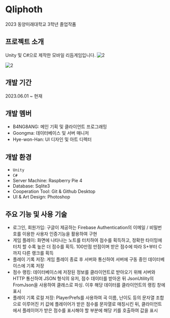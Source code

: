 # Qliphoth
2023 동양미래대학교 3학년 졸업작품

## 프로젝트 소개
Unity 및 C#으로 제작한 모바일 리듬게임입니다.
![2](https://github.com/B4NG8ANG/Qliphoth/assets/50348034/89daa958-63df-4a53-aa31-1ed0a0e73b92)

![2](https://github.com/B4NG8ANG/Qliphoth/assets/50348034/aafe9817-d8a3-415f-8388-94cc701d8b4c)

## 개발 기간
2023.06.01 ~ 현재

## 개발 멤버
- B4NG8ANG: 메인 기획 및 클라이언트 프로그래밍
- Goongma: 데이터베이스 및 서버 매니저
- Hye-won-Han: UI 디자인 및 아트 디렉터

## 개발 환경
- `Unity`
- `C#`
- Server Machine: Raspberry Pie 4
- Database: Sqlite3
- Cooperation Tool: Git & Github Desktop
- UI & Art Design: Photoshop

## 주요 기능 및 사용 기술
- 로그인, 회원가입: 구글이 제공하는 Firebase Authentication의 이메일 / 비밀번호를 이용한 사용자 인증기능을 활용하여 구현
- 게임 플레이: 화면에 나타나는 노트를 터치하여 점수를 획득하고, 정확한 타이밍에 터치 할 수록 높은 더 점수를 획득. 100만점 만점이며 받은 점수에 따라 S+부터 C까지 다른 랭크를 획득
- 플레이 기록 저장: 게임 플레이 종료 후 서버와 통신하여 서버에 구동 중인 데이터베이스에 기록 저장
- 점수 랭킹: 데이터베이스에 저장된 정보를 클라이언트로 받아오기 위해 서버와 HTTP 통신하여 JSON 형식의 유저, 점수 데이터를 받아온 뒤 JsonUtility의 FromJson을 사용하여 클래스로 파싱. 이후 해당 데이터를 클라이언트의 랭킹 창에 표시
- 플레이 기록 로컬 저장:  PlayerPrefs를 사용하여 곡 이름, 난이도 등의 문자열 조합으로 이루어진 키 값에 플레이어가 받은 점수를 문자열로 매칭시킨 뒤, 클라이언트에서 플레이어가 받은 점수를 표시해야 할 부분에 해당 키를 호출하여 값을 표시 

